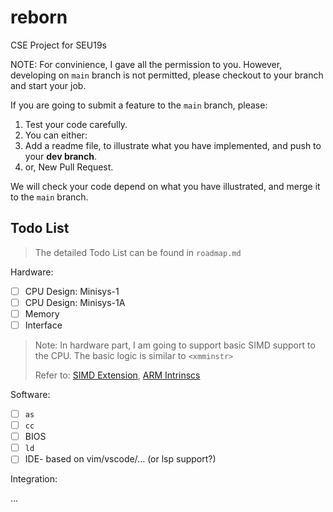 # reborn
CSE Project for SEU19s

NOTE: For convinience, I gave all the permission to you. However, developing on `main` branch is not permitted, please checkout to your branch and start your job.

If you are going to submit a feature to the `main` branch, please:

1. Test your code carefully.
2. You can either:
  1. Add a readme file, to illustrate what you have implemented, and push to your **dev branch**.
  2. or, New Pull Request. 

We will check your code depend on what you have illustrated, and merge it to the `main` branch.

## Todo List

> The detailed Todo List can be found in `roadmap.md`

Hardware:

- [ ] CPU Design: Minisys-1
- [ ] CPU Design: Minisys-1A
- [ ] Memory
- [ ] Interface

> Note: In hardware part, I am going to support basic SIMD support to the CPU. The basic logic is similar to `<xmminstr>`
> 
> Refer to: [SIMD Extension](https://learn.microsoft.com/en-us/cpp/parallel/openmp/openmp-simd?view=msvc-170), [ARM Intrinscs](https://learn.microsoft.com/en-us/cpp/parallel/openmp/openmp-simd?view=msvc-170)

Software:


- [ ] `as`
- [ ] `cc`
- [ ] BIOS
- [ ] `ld`
- [ ] IDE- based on vim/vscode/... (or lsp support?)

Integration:

...





